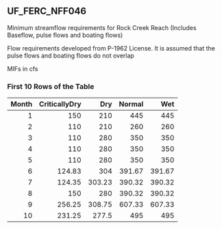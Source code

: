 ## UF_FERC_NFF046
Minimum streamflow requirements for Rock Creek Reach (Includes Baseflow, pulse flows and boating flows)

Flow requirements developed from P-1962 License. It is assumed that the pulse flows and boating flows do not overlap

MIFs in cfs

### First 10 Rows of the Table
|   Month |   CriticallyDry |    Dry |   Normal |    Wet |
|--------:|----------------:|-------:|---------:|-------:|
|       1 |          150    | 210    |   445    | 445    |
|       2 |          110    | 210    |   260    | 260    |
|       3 |          110    | 280    |   350    | 350    |
|       4 |          110    | 280    |   350    | 350    |
|       5 |          110    | 280    |   350    | 350    |
|       6 |          124.83 | 304    |   391.67 | 391.67 |
|       7 |          124.35 | 303.23 |   390.32 | 390.32 |
|       8 |          150    | 280    |   390.32 | 390.32 |
|       9 |          256.25 | 308.75 |   607.33 | 607.33 |
|      10 |          231.25 | 277.5  |   495    | 495    |
